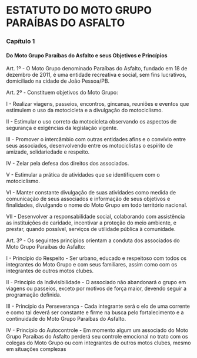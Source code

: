 # ESTATUTO DO MOTO GRUPO PARAÍBAS DO ASFALTO

### Capítulo 1
#### Do Moto Grupo Paraíbas do Asfalto e seus Objetivos e Princípios

Art. 1º - O Moto Grupo denominado Paraíbas do Asfalto, fundado em 18 de dezembro de 2011, é uma entidade recreativa e social, sem fins lucrativos, domiciliado na cidade de João Pessoa/PB.

Art. 2º - Constituem objetivos do Moto Grupo:

I - Realizar viagens, passeios, encontros, gincanas, reuniões e eventos que estimulem o uso da motocicleta e a divulgação do motociclismo.

II - Estimular o uso correto da motocicleta observando os aspectos de segurança e exigências da legislação vigente.

III - Promover o intercâmbio com outras entidades afins e o convívio entre seus associados, desenvolvendo entre os motociclistas o espírito de amizade, solidariedade e respeito.

IV - Zelar pela defesa dos direitos dos associados.

V - Estimular a prática de atividades que se identifiquem com o motociclismo.

VI - Manter constante divulgação de suas atividades como medida de comunicação de seus associados e informação de seus objetivos e finalidades, divulgando o nome do Moto Grupo em todo território nacional.

VII - Desenvolver a responsabilidade social, colaborando com assistência as instituições de caridade, incentivar a proteção do meio ambiente, e prestar, quando possível, serviços de utilidade pública à comunidade.

Art. 3º - Os seguintes princípios orientam a conduta dos associados do Moto Grupo Paraíbas do Asfalto:

I - Princípio do Respeito - Ser urbano, educado e respeitoso com todos os integrantes do Moto Grupo e com seus familiares, assim como com os integrantes de outros motos clubes.

II - Princípio da Indivisibilidade - O associado não abandonará o grupo em viagens ou passeios, exceto por motivos de força maior, devendo seguir a programação definida.

III - Princípio da Perseverança - Cada integrante será o elo de uma corrente e como tal deverá ser constante e firme na busca pelo fortalecimento e a continuidade do Moto Grupo Paraíbas do Asfalto.

IV - Princípio do Autocontrole - Em momento algum um  associado do Moto Grupo Paraíbas do Asfalto perderá seu controle emocional no trato com os colegas do Moto Grupo ou com integrantes de outros motos clubes, mesmo em situações complexas
